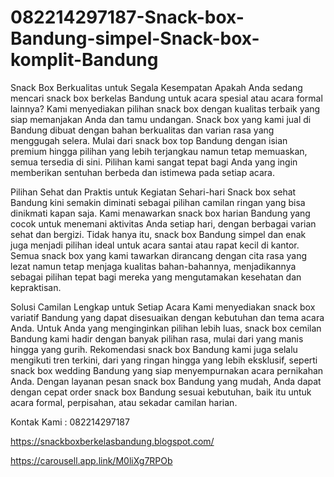# 082214297187-Snack-box-Bandung-simpel-Snack-box-komplit-Bandung
Snack Box Berkualitas untuk Segala Kesempatan
Apakah Anda sedang mencari snack box berkelas Bandung untuk acara spesial atau acara formal lainnya? Kami menyediakan pilihan snack box dengan kualitas terbaik yang siap memanjakan Anda dan tamu undangan. Snack box yang kami jual di Bandung dibuat dengan bahan berkualitas dan varian rasa yang menggugah selera. Mulai dari snack box top Bandung dengan isian premium hingga pilihan yang lebih terjangkau namun tetap memuaskan, semua tersedia di sini. Pilihan kami sangat tepat bagi Anda yang ingin memberikan sentuhan berbeda dan istimewa pada setiap acara.

Pilihan Sehat dan Praktis untuk Kegiatan Sehari-hari
Snack box sehat Bandung kini semakin diminati sebagai pilihan camilan ringan yang bisa dinikmati kapan saja. Kami menawarkan snack box harian Bandung yang cocok untuk menemani aktivitas Anda setiap hari, dengan berbagai varian sehat dan bergizi. Tidak hanya itu, snack box Bandung simpel dan enak juga menjadi pilihan ideal untuk acara santai atau rapat kecil di kantor. Semua snack box yang kami tawarkan dirancang dengan cita rasa yang lezat namun tetap menjaga kualitas bahan-bahannya, menjadikannya sebagai pilihan tepat bagi mereka yang mengutamakan kesehatan dan kepraktisan.

Solusi Camilan Lengkap untuk Setiap Acara
Kami menyediakan snack box variatif Bandung yang dapat disesuaikan dengan kebutuhan dan tema acara Anda. Untuk Anda yang menginginkan pilihan lebih luas, snack box cemilan Bandung kami hadir dengan banyak pilihan rasa, mulai dari yang manis hingga yang gurih. Rekomendasi snack box Bandung kami juga selalu mengikuti tren terkini, dari yang ringan hingga yang lebih eksklusif, seperti snack box wedding Bandung yang siap menyempurnakan acara pernikahan Anda. Dengan layanan pesan snack box Bandung yang mudah, Anda dapat dengan cepat order snack box Bandung sesuai kebutuhan, baik itu untuk acara formal, perpisahan, atau sekadar camilan harian.

Kontak Kami : 082214297187

https://snackboxberkelasbandung.blogspot.com/

https://carousell.app.link/M0liXg7RPOb
